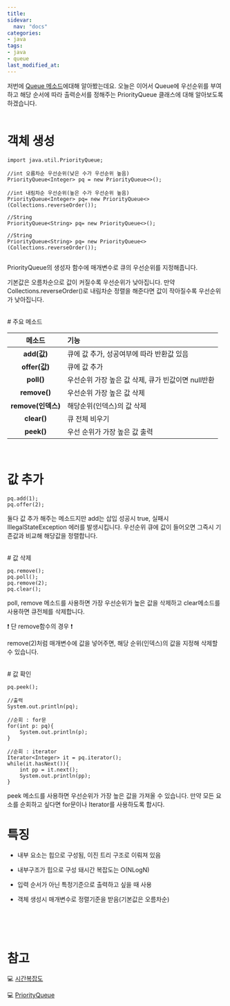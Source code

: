 ```yaml
---
title: 
sidevar:
  nav: "docs"
categories:
- java
tags:
- java
- queue
last_modified_at:
---
```


저번에 [Queue 메소드](https://bellasimi.github.io/java/Java-Queue-Method/)에대해 알아봤는데요. 
오늘은 이어서 Queue에 우선순위를 부여하고 해당 순서에 따라 출력순서를 정해주는 PriorityQueue 클래스에 대해 알아보도록 하겠습니다. 
<br/>
<br/>
# 객체 생성

```
import java.util.PriorityQueue;

//int 오름차순 우선순위(낮은 수가 우선순위 높음)
PriorityQueue<Integer> pq = new PriorityQueue<>();

//int 내림차순 우선순위(높은 수가 우선순위 높음)
PriorityQueue<Integer> pq= new PriorityQueue<>(Collections.reverseOrder());

//String
PriorityQueue<String> pq= new PriorityQueue<>(); 

//String
PriorityQueue<String> pq= new PriorityQueue<>(Collections.reverseOrder());


```

PriorityQueue의 생성자 함수에 매개변수로 큐의 우선순위를 지정해줍니다. 

기본값은 오름차순으로 값이 커질수록 우선순위가 낮아집니다. 
만약 Collections.reverseOrder()로 내림차순 정렬을 해준다면 값이 작아질수록 우선순위가 낮아집니다. 

<br/>
# 주요 메소드 

| 메소드 | 기능 |
| :---: | :--- |
| **add(값)** | 큐에 값 추가, 성공여부에 따라 반환값 있음|
| **offer(값)** | 큐에 값 추가 |
| **poll()** | 우선순위 가장 높은 값 삭제, 큐가 빈값이면 null반환 |
| **remove()** | 우선순위 가장 높은 값 삭제|
| **remove(인덱스)** | 해당순위(인덱스)의 값 삭제|
| **clear()** | 큐 전체 비우기 |
| **peek()** | 우선 순위가 가장 높은 값 출력 |

<br/>

# 값 추가 

```
pq.add(1);
pq.offer(2);
```

둘다 값 추가 해주는 메소드지만 add는 삽입 성공시 true, 실패시 IllegalStateException 에러를 발생시킵니다. 
우선순위 큐에 값이 들어오면 그즉시 기존값과 비교해 해당값을 정렬합니다. 

<br/>
# 값 삭제

```
pq.remove();
pq.poll();
pq.remove(2);
pq.clear();

```

poll, remove 메소드를 사용하면 가장 우선순위가 높은 값을 삭제하고 clear메소드를 사용하면 큐전체를 삭제합니다.

❗ 단 remove함수의 경우 ❗

remove(2)처럼 매개변수에 값을 넣어주면, 해당 순위(인덱스)의 값을 지정해 삭제할 수 있습니다. 

<br/>
# 값 확인 

```
pq.peek();

//출력
System.out.println(pq);

//순회 : for문
for(int p: pq){
    System.out.println(p);
}

//순회 : iterator
Iterator<Integer> it = pq.iterator();
while(it.hasNext()){
    int pp = it.next();
    System.out.println(pp);
}

```


peek 메소드를 사용하면 우선순위가 가장 높은 값을 가져올 수 있습니다. 
만약 모든 요소를 순회하고 싶다면 for문이나 Iterator를 사용하도록 합시다.
<br/>
# 특징

* 내부 요소는 힙으로 구성됨, 이진 트리 구조로 이뤄져 있음

* 내부구조가 힙으로 구성 돼시간 복잡도는 O(NLogN)

* 입력 순서가 아닌 특정기준으로 출력하고 싶을 때 사용

* 객체 생성시 매개변수로 정렬기준을 받음(기본값은 오름차순)


<br/><br/><br/>


# 참고

💻 [시간복잡도](https://blog.chulgil.me/algorithm/)

💻 [PriorityQueue](https://coding-factory.tistory.com/603)

